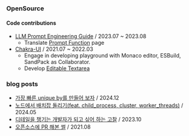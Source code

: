 ### OpenSource
#### Code contributions
- [LLM Prompt Engineering Guide](https://github.com/dair-ai/Prompt-Engineering-Guide/pull/244) / 2023.07 ~ 2023.08
  - Translate [Prompt Function](https://www.promptingguide.ai/kr/applications/pf) page
- [Chakra-UI](https://chakra-ui.com/) / 2021.07 ~ 2022.03
  - Engage in developing playground with Monaco editor, ESBuild, SandPack as Collaborator.
  - Develop [Editable Textarea](https://github.com/chakra-ui/chakra-ui/pull/4443)

### blog posts
- [가장 빠른 unique by를 만들어 보자](https://heozeop.github.io/post/fastest-uniqueby/) / 2024.12
- [노드에서 배치잡 돌리기(feat. child_process, cluster, worker_threads)](https://heozeop.github.io/post/node-batch-job/) / 2024.05
- [디테일을 챙기는 개발자가 되고 싶어 하는 고찰](https://heozeop.github.io/post/detailed-developer/) / 2023.10
- [오픈소스에 PR 해본 썰](https://heozeop.github.io/post/learn-and-feel-from-simple-opensource-contribution/) / 2021.08
